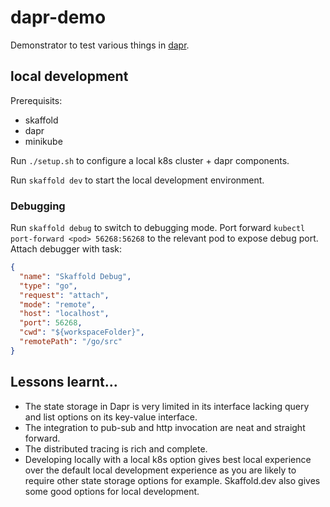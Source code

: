 # dapr-demo

Demonstrator to test various things in [dapr](dapr.io).

## local development

Prerequisits:

- skaffold
- dapr
- minikube

Run `./setup.sh` to configure a local k8s cluster + dapr components.

Run `skaffold dev` to start the local development environment.

### Debugging

Run `skaffold debug` to switch to debugging mode.
Port forward `kubectl port-forward <pod> 56268:56268` to the relevant pod to expose debug port.
Attach debugger with task:

```json
{
  "name": "Skaffold Debug",
  "type": "go",
  "request": "attach",
  "mode": "remote",
  "host": "localhost",
  "port": 56268,
  "cwd": "${workspaceFolder}",
  "remotePath": "/go/src"
}
```

## Lessons learnt...

- The state storage in Dapr is very limited in its interface lacking query and list options on its key-value interface.
- The integration to pub-sub and http invocation are neat and straight forward.
- The distributed tracing is rich and complete.
- Developing locally with a local k8s option gives best local experience over the default local development experience as you are likely to require other state storage options for example. Skaffold.dev also gives some good options for local development.
